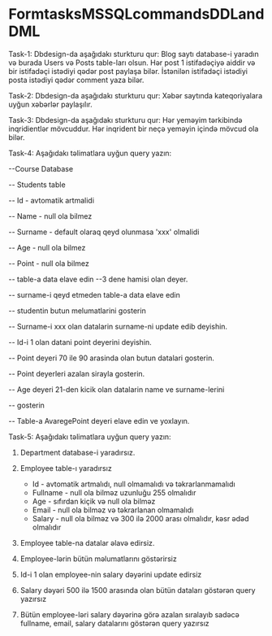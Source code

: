 # FormtasksMSSQLcommandsDDLandDML

Task-1:
Dbdesign-da aşağıdakı sturkturu qur:
Blog saytı database-i yaradın və burada Users və Posts table-ları olsun.
Hər post 1 istifadəçiyə aiddir və bir istifadəçi istədiyi qədər post paylaşa bilər.
İstənilən istifadəçi istədiyi posta istədiyi qədər comment yaza bilər.

Task-2:
Dbdesign-da aşağıdakı sturkturu qur:
Xəbər saytında kateqoriyalara uyğun xəbərlər paylaşılır.

Task-3:
Dbdesign-da aşağıdakı sturkturu qur:
Hər yeməyim tərkibində inqridientlər mövcuddur.
Hər inqrident bir neçə yeməyin içində mövcud ola bilər.

Task-4:
Aşağıdakı təlimatlara uyğun query yazın:

--Course Database

-- Students table

-- Id - avtomatik artmalidi

-- Name - null ola bilmez

-- Surname - default olaraq qeyd olunmasa 'xxx' olmalidi

-- Age - null ola bilmez

-- Point - null ola bilmez


-- table-a data elave edin --3 dene hamisi olan deyer.

-- surname-i qeyd etmeden table-a data elave edin

-- studentin butun melumatlarini gosterin

-- Surname-i xxx olan datalarin surname-ni update edib deyishin.

-- Id-i 1 olan datani point deyerini deyishin.

-- Point deyeri 70 ile 90 arasinda olan butun datalari gosterin.

-- Point deyerleri azalan sirayla gosterin.

-- Age deyeri 21-den kicik olan datalarin name ve surname-lerini 

-- gosterin

-- Table-a AvaregePoint deyeri elave edin ve yoxlayın.

Task-5:
Aşağıdakı təlimatlara uyğun query yazın:

1) Department database-i yaradırsız.
2) Employee table-ı yaradırsız 
    - Id - avtomatik artmalıdı, null olmamalıdı və təkrarlanmamalıdı
    - Fullname - null ola bilməz uzunluğu 255 olmalıdır
    - Age - sıfırdan kiçik və null ola bilməz
    - Email - null ola bilməz və təkrarlanan olmamalıdı
    - Salary - null ola bilməz və 300 ilə 2000 arası olmalıdır, kəsr ədəd olmalıdır

3) Employee table-na datalar əlavə edirsiz.
4) Employee-lərin bütün məlumatlarını göstərirsiz
5) Id-i 1 olan employee-nin salary dəyərini update edirsiz
6) Salary dəyəri 500 ilə 1500 arasında olan bütün dataları göstərən query 
  yazırsız
7) Bütün employee-ləri salary dəyərinə görə azalan sıralayıb sadəcə fullname, 
email, salary datalarını göstərən query yazırsız
